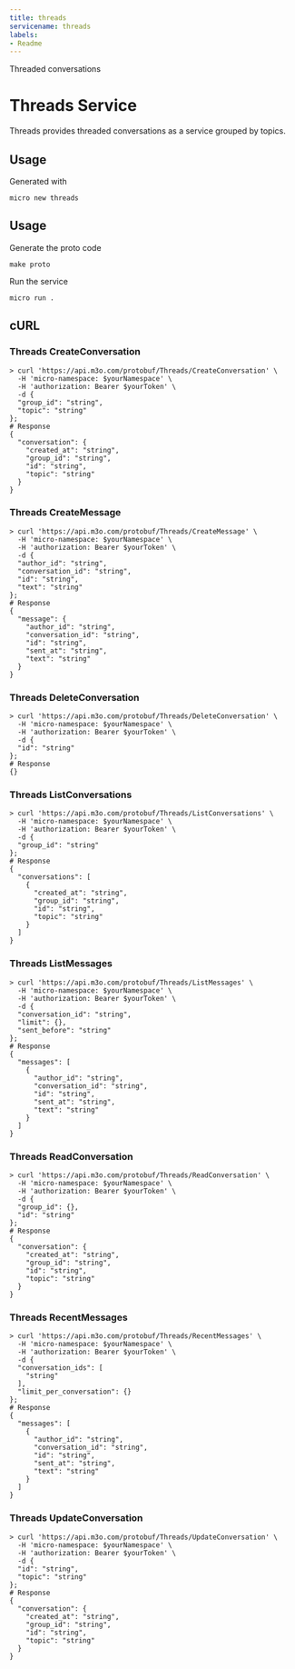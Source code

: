 ```yaml
---
title: threads
servicename: threads
labels: 
- Readme
---
```

Threaded conversations

# Threads Service

Threads provides threaded conversations as a service grouped by topics.

## Usage

Generated with

```
micro new threads
```

## Usage

Generate the proto code

```
make proto
```

Run the service

```
micro run .
```

## cURL


### Threads CreateConversation
<!-- We use the request body description here as endpoint descriptions are not
being lifted correctly from the proto by the openapi spec generator -->

```shell
> curl 'https://api.m3o.com/protobuf/Threads/CreateConversation' \
  -H 'micro-namespace: $yourNamespace' \
  -H 'authorization: Bearer $yourToken' \
  -d {
  "group_id": "string",
  "topic": "string"
};
# Response
{
  "conversation": {
    "created_at": "string",
    "group_id": "string",
    "id": "string",
    "topic": "string"
  }
}
```


### Threads CreateMessage
<!-- We use the request body description here as endpoint descriptions are not
being lifted correctly from the proto by the openapi spec generator -->

```shell
> curl 'https://api.m3o.com/protobuf/Threads/CreateMessage' \
  -H 'micro-namespace: $yourNamespace' \
  -H 'authorization: Bearer $yourToken' \
  -d {
  "author_id": "string",
  "conversation_id": "string",
  "id": "string",
  "text": "string"
};
# Response
{
  "message": {
    "author_id": "string",
    "conversation_id": "string",
    "id": "string",
    "sent_at": "string",
    "text": "string"
  }
}
```


### Threads DeleteConversation
<!-- We use the request body description here as endpoint descriptions are not
being lifted correctly from the proto by the openapi spec generator -->

```shell
> curl 'https://api.m3o.com/protobuf/Threads/DeleteConversation' \
  -H 'micro-namespace: $yourNamespace' \
  -H 'authorization: Bearer $yourToken' \
  -d {
  "id": "string"
};
# Response
{}
```


### Threads ListConversations
<!-- We use the request body description here as endpoint descriptions are not
being lifted correctly from the proto by the openapi spec generator -->

```shell
> curl 'https://api.m3o.com/protobuf/Threads/ListConversations' \
  -H 'micro-namespace: $yourNamespace' \
  -H 'authorization: Bearer $yourToken' \
  -d {
  "group_id": "string"
};
# Response
{
  "conversations": [
    {
      "created_at": "string",
      "group_id": "string",
      "id": "string",
      "topic": "string"
    }
  ]
}
```


### Threads ListMessages
<!-- We use the request body description here as endpoint descriptions are not
being lifted correctly from the proto by the openapi spec generator -->

```shell
> curl 'https://api.m3o.com/protobuf/Threads/ListMessages' \
  -H 'micro-namespace: $yourNamespace' \
  -H 'authorization: Bearer $yourToken' \
  -d {
  "conversation_id": "string",
  "limit": {},
  "sent_before": "string"
};
# Response
{
  "messages": [
    {
      "author_id": "string",
      "conversation_id": "string",
      "id": "string",
      "sent_at": "string",
      "text": "string"
    }
  ]
}
```


### Threads ReadConversation
<!-- We use the request body description here as endpoint descriptions are not
being lifted correctly from the proto by the openapi spec generator -->

```shell
> curl 'https://api.m3o.com/protobuf/Threads/ReadConversation' \
  -H 'micro-namespace: $yourNamespace' \
  -H 'authorization: Bearer $yourToken' \
  -d {
  "group_id": {},
  "id": "string"
};
# Response
{
  "conversation": {
    "created_at": "string",
    "group_id": "string",
    "id": "string",
    "topic": "string"
  }
}
```


### Threads RecentMessages
<!-- We use the request body description here as endpoint descriptions are not
being lifted correctly from the proto by the openapi spec generator -->

```shell
> curl 'https://api.m3o.com/protobuf/Threads/RecentMessages' \
  -H 'micro-namespace: $yourNamespace' \
  -H 'authorization: Bearer $yourToken' \
  -d {
  "conversation_ids": [
    "string"
  ],
  "limit_per_conversation": {}
};
# Response
{
  "messages": [
    {
      "author_id": "string",
      "conversation_id": "string",
      "id": "string",
      "sent_at": "string",
      "text": "string"
    }
  ]
}
```


### Threads UpdateConversation
<!-- We use the request body description here as endpoint descriptions are not
being lifted correctly from the proto by the openapi spec generator -->

```shell
> curl 'https://api.m3o.com/protobuf/Threads/UpdateConversation' \
  -H 'micro-namespace: $yourNamespace' \
  -H 'authorization: Bearer $yourToken' \
  -d {
  "id": "string",
  "topic": "string"
};
# Response
{
  "conversation": {
    "created_at": "string",
    "group_id": "string",
    "id": "string",
    "topic": "string"
  }
}
```


